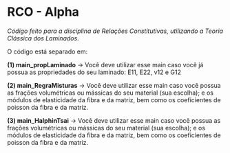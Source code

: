 # RCO - Alpha
_Código feito para a disciplina de Relações Constitutivas, utilizando a Teoria Clássica dos Laminados_.

O código está separado em:

**(1) main_propLaminado** -> Você deve utilizar esse main caso você já possua as propriedades do seu laminado: E11, E22, v12 e G12

**(2) main_RegraMisturas** -> Você deve utilizar esse main caso você possua as frações volumétricas ou mássicas do seu material (sua escolha); e os módulos de elasticidade da fibra e da matriz, bem como os coeficientes de poisson da fibra e da matriz.

**(3) main_HalphinTsai** -> Você deve utilizar esse main caso você possua as frações volumétricas ou mássicas do seu material (sua escolha); e os módulos de elasticidade da fibra e da matriz, bem como os coeficientes de poisson da fibra e da matriz.
